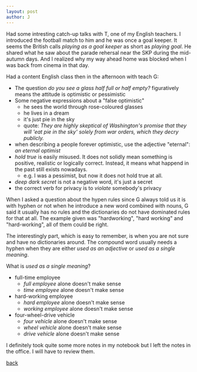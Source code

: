 ```yaml
---
layout: post
author: J
---
```


Had some intresting catch-up talks with T, one of my English teachers. I
introduced the football match to him and he was once a goal keeper. It
seems the British calls *playing as a goal keeper* as short as *playing
goal*. He shared what he saw about the parade rehersal near the SKP during
the mid-autumn days. And I realized why my way ahead home was blocked when
I was back from cinema in that day.

Had a content English class then in the afternoon with teach G:

* The question *do you see a glass half full or half empty?* figuratively means the attitude is optimistic or pessimistic
* Some negative expressions about a "false optimistic"
  * he sees the world through rose-coloured glasses
  * he lives in a dream
  * it's just pie in the sky
  * quote: *They are highly skeptical of Washington's promise that they will 'eat pie in the sky' solely from war orders, which they decry publicly.*
* when describing a people forever optimistic, use the adjective "eternal": *an eternal optimist*
* *hold true* is easily misused. It does not solidly mean something is
   positive, realistic or logically correct. Instead, it means what happend in
   the past still exists nowadays.
   * e.g. I was a pessimist, but now it does not hold true at all.
* *deep dark secret* is not a negative word, it's just a secret
* the correct verb for privacy is to *violate* somebody's privacy

When I asked a question about the hypen rules since G always told us it is
with hyphen or not when he introduce a new word combined with nouns, G said
it usually has no rules and the dictionaries do not have dominated rules
for that at all. The example given was "hardworking", "hard working" and
"hard-working", all of them could be right.

The interestingly part, which is easy to remember, is when you are not sure
and have no dictionaries around. The compound word usually needs a hyphen
when they are either *used as an adjective* or *used as a single meaning*.

What is *used as a single meaning*?

* full-time employee
  * *full employee* alone doesn't make sense
  * *time employee* alone doesn't make sense
* hard-working employee
  * *hard employee* alone doesn't make sense
  * *working employee* alone doesn't make sense
* four-wheel-drive vehicle
  * *four vehicle* alone doesn't make sense
  * *wheel vehicle* alone doesn't make sense
  * *drive vehicle* alone doesn't make sense

I definitely took quite some more notes in my notebook but I left the notes
in the office. I will have to review them.

[back](https://yifanjiang.github.io/)
